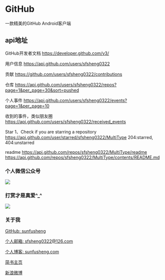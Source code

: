 # GitHub

一款精美的GitHub Android客户端


## api地址

GitHub开发者文档
https://developer.github.com/v3/


用户信息
https://api.github.com/users/sfsheng0322


贡献
https://github.com/users/sfsheng0322/contributions


仓库
https://api.github.com/users/sfsheng0322/repos?page=1&per_page=30&sort=pushed


个人事件
https://api.github.com/users/sfsheng0322/events?page=1&per_page=10


收到的事件，类似朋友圈
https://api.github.com/users/sfsheng0322/received_events


Star
1、Check if you are starring a repository
https://api.github.com/user/starred/sfsheng0322/MultiType
204:starred, 404:unstarred 


readme 
https://api.github.com/repos/sfsheng0322/MultiType/readme
https://api.github.com/repos/sfsheng0322/MultiType/contents/README.md



### 个人微信公众号

<img src="http://ourvm0t8d.bkt.clouddn.com/wx_gongzhonghao.png">

### 打赏才是真爱^_^

<img src="http://ourvm0t8d.bkt.clouddn.com/wx_shoukuanma.png" >

### 关于我

[GitHub: sunfusheng](https://github.com/sunfusheng)  

[个人邮箱: sfsheng0322@126.com](https://mail.126.com/)
  
[个人博客: sunfusheng.com](http://sunfusheng.com/)
  
[简书主页](http://www.jianshu.com/users/88509e7e2ed1/latest_articles)
  
[新浪微博](http://weibo.com/u/3852192525) 